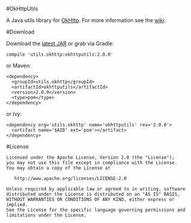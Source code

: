 #OkHttpUtils

A Java utils library for [OkHttp][0]. For more information see the [wiki][1].

#Download

Download the [latest JAR][2] or grab via Gradle:

```
compile 'utils.okhttp:okhttputils:2.0.0'
```

or Maven:

```
<dependency>
  <groupId>utils.okhttp</groupId>
  <artifactId>okhttputils</artifactId>
  <version>2.0.0</version>
  <type>pom</type>
</dependency>
```

or Ivy:

```
<dependency org='utils.okhttp' name='okhttputils' rev='2.0.0'>
  <artifact name='$AID' ext='pom'></artifact>
</dependency>
```

#License

```
Licensed under the Apache License, Version 2.0 (the "License");
you may not use this file except in compliance with the License.
You may obtain a copy of the License at

   http://www.apache.org/licenses/LICENSE-2.0

Unless required by applicable law or agreed to in writing, software
distributed under the License is distributed on an "AS IS" BASIS,
WITHOUT WARRANTIES OR CONDITIONS OF ANY KIND, either express or implied.
See the License for the specific language governing permissions and
limitations under the License.
```

[0]: https://github.com/square/okhttp
[1]: https://github.com/aa65535/okhttputils/wiki
[2]: https://github.com/aa65535/okhttputils/releases
